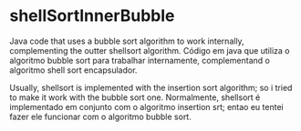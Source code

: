 # shellSortInnerBubble

Java code that uses a bubble sort algorithm to work internally, complementing the outter shellsort algorithm. Código em java que utiliza o algoritmo bubble sort para trabalhar internamente, complementand o algoritmo shell sort encapsulador.

Usually, shellsort is implemented with the insertion sort algorithm; so i tried to make it work with the bubble sort one. Normalmente, shellsort é implementado em conjunto com o algoritmo insertion srt; entao eu tentei fazer ele funcionar com o algoritmo bubble sort.

